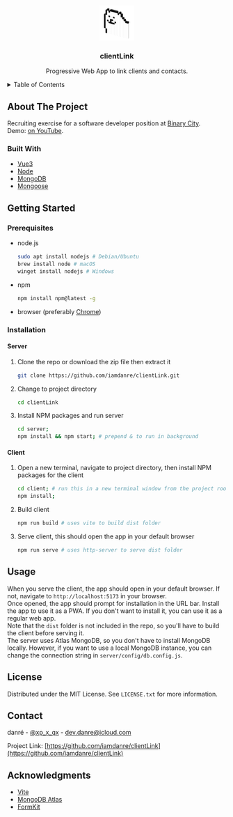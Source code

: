 <!-- PROJECT LOGO -->
<br />
<div align="center">
  <a href="#">
    <img src="client/src/assets/logo.png" alt="Logo" width="80" height="80">
  </a>
  <h3 align="center">clientLink</h3>

<p align="center">
    Progressive Web App to link clients and contacts.
</p>
</div>

<!-- TABLE OF CONTENTS -->
<details>
  <summary>Table of Contents</summary>
  <ol>
    <li>
      <a href="#about-the-project">About The Project</a>
      <ul>
        <li><a href="#built-with">Built With</a></li>
      </ul>
    </li>
    <li>
      <a href="#getting-started">Getting Started</a>
      <ul>
        <li><a href="#prerequisites">Prerequisites</a></li>
        <li><a href="#installation">Installation</a></li>
      </ul>
    </li>
    <li><a href="#usage">Usage</a></li>
    <li><a href="#license">License</a></li>
    <li><a href="#contact">Contact</a></li>
    <li><a href="#acknowledgments">Acknowledgments</a></li>
  </ol>
</details>

<!-- ABOUT THE PROJECT -->

## About The Project

Recruiting exercise for a software developer position at <a href="https://www.bcity.me/">Binary City</a>.
<br>
Demo: <a href="https://youtu.be/FZKj_LVBsMo">on YouTube</a>.

### Built With

- [Vue3](https://vuejs.org)
- [Node](https://nodejs.org)
- [MongoDB](https://www.mongodb.com)
- [Mongoose](https://mongoosejs.com)

<!-- GETTING STARTED -->

## Getting Started

### Prerequisites

- node.js

    ```sh
    sudo apt install nodejs # Debian/Ubuntu
    brew install node # macOS
    winget install nodejs # Windows
    ```

- npm

    ```sh
    npm install npm@latest -g
    ```

- browser (preferably [Chrome](https://www.google.com/chrome/))

### Installation

#### Server

1. Clone the repo or download the zip file then extract it

    ```sh
    git clone https://github.com/iamdanre/clientLink.git
    ```

2. Change to project directory

    ```sh
    cd clientLink
    ```

3. Install NPM packages and run server

    ```sh
    cd server;
    npm install && npm start; # prepend & to run in background
    ```

#### Client

1. Open a new terminal, navigate to project directory, then install NPM packages for the client

    ```sh
    cd client; # run this in a new terminal window from the project root directory
    npm install;
    ```

2. Build client

    ```sh
    npm run build # uses vite to build dist folder
    ```

3. Serve client, this should open the app in your default browser

    ```sh
    npm run serve # uses http-server to serve dist folder
    ```

<!-- USAGE EXAMPLES -->

## Usage

When you serve the client, the app should open in your default browser. If not, navigate to `http://localhost:5173` in your browser.
<br>
Once opened, the app should prompt for installation in the URL bar. Install the app to use it as a PWA. If you don't want to install it, you can use it as a regular web app.
<br>
Note that the `dist` folder is not included in the repo, so you'll have to build the client before serving it.
<br>
The server uses Atlas MongoDB, so you don't have to install MongoDB locally. However, if you want to use a local MongoDB instance, you can change the connection string in `server/config/db.config.js`.
<br>
<!-- LICENSE -->

## License

Distributed under the MIT License. See `LICENSE.txt` for more information.

<!-- CONTACT -->

## Contact

danré - [@xp_x_qx](https://twitter.com/xp_x_qx) - dev.danre@icloud.com

Project Link: [https://github.com/iamdanre/clientLink](https://github.com/iamdanre/clientLink)

<!-- ACKNOWLEDGMENTS -->

## Acknowledgments

- [Vite](https://vitejs.dev)
- [MongoDB Atlas](https://www.mongodb.com/cloud/atlas)
- [FormKit](https://formkit.com)
